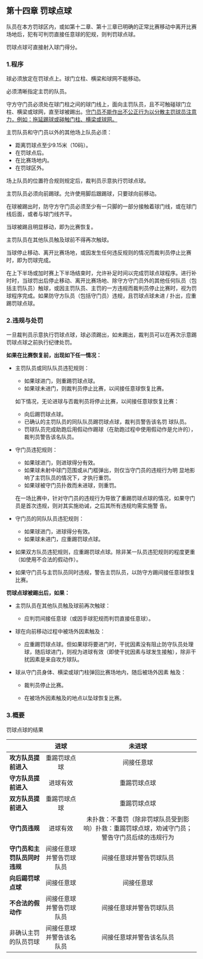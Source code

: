 ## 第十四章 罚球点球

队员在本方罚球区内，或如第十二章、第十三章已明确的正常比赛移动中离开比赛场地后，犯有可判罚直接任意球的犯规，则判罚球点球。

罚球点球可直接射入球门得分。

### 1.程序

球必须放定在罚球点上。球门立柱、横梁和球网不能移动。

必须清晰指定主罚的队员。

守方守门员必须处在球门柱之间的球门线上，面向主罚队员，且不可触碰球门立柱、横梁或球网，直至球被踢出。<u>守门员不能作出不公正行为以分散主罚球员注意力，例如：拖延踢球或碰触门柱、横梁或球网。</u>

主罚队员和守门员以外的其他场上队员必须：

- 距离罚球点至少9.15米（10码）。
- 在罚球点后。
- 在比赛场地内。
- 在罚球区外。

场上队员的位置符合规则规定后，裁判员示意执行罚球点球。

主罚队员必须向前踢球。允许使用脚后跟踢球，只要球向前移动。

在球被踢出时，防守方守门员必须至少有一只脚的一部分接触着球门线，或在球门线后面，或者与球门线齐平。

当球被踢且明显移动，即为比赛恢复。

主罚队员在其他队员触及球前不得再次触球。

当球停止移动、离开比赛场地，或因发生任何违反规则的情况而裁判员停止比赛时，即为罚球完成。

在上下半场或加时赛上下半场结束时，允许补足时间以完成罚球点球程序。进行补时时，当球罚出后停止移动、离开比赛场地、除守方守门员外的其他任何队员（包括主罚队员）触球，或因主罚队员、主罚的一方违规而裁判员停止比赛时，视为罚球程序完成。如果防守方队员（包括守门员）违规，且罚球点球未进 / 扑出，应重踢罚球点球。

### 2.违规与处罚

一旦裁判员示意执行罚球点球，球必须踢出，如未踢出，裁判员可以在再次示意踢罚球点球之前执行纪律处罚。

**如果在比赛恢复前，出现如下任一情况：**

- 主罚队员或同队队员违犯规则：

  - 如果球进门，则重踢罚球点球。
  - 如果球未进门，则裁判员停止比赛，以间接任意球恢复比赛。

  如下情况，无论进球与否裁判员将停止比赛，以间接任意球恢复比赛：

  - 向后踢罚球点球。
  - 已确认的主罚队员的同队队员踢罚球点球，裁判员警告该名罚 球队员。
  - 罚球队员完成助跑后用假动作踢球（在助跑过程中使用假动作是允许的），裁判员警告该名队员。

- 守门员违犯规则：

  - 如果球进门，则进球得分有效。
  - 如果球未射中球门范围或从门框弹出，则仅当守门员的违规行为明
    显地影响了主罚队员的情况下，才执行重罚。
  - 如果球被守门员扑救而未进球，则重罚。

  在一场比赛中，针对守门员的违规行为导致了重踢罚球点球的情况，如果守门员是首次违规，则对其实施劝诫，之后其所有违规均需实施警
  告。

- 守门员的同队队员违犯规则：

  - 如果球进门，进球得分有效。
  - 如果球未进门，应重踢罚球点球。

- 如果双方队员违犯规则，应重踢罚球点球。除非某一队员违犯规则的程度更重（如使用不合法的假动作）。

- 如果守门员与主罚队员同时违规，警告主罚队员，以防守方踢间接任意球恢复比赛。

**罚球点球被踢出后，如果：**

- 主罚队员在其他队员触及球前再次触球：

  - 应判罚间接任意球（或因手球犯规而判罚直接任意球）。

- 球在向前移动过程中被场外因素触及：

  - 应重踢罚球点球。但如果球将要进门时，干扰因素没有阻止防守队员处理球，随后球进门，则视为进球有效（即使干扰因素与球发生接触），除非干扰因素是来自攻方球队。

- 球从守门员身体、横梁或球门柱弹回比赛场地内，随后被场外因素 触及：

  - 裁判员停止比赛。

  - 在被场外因素触及的地点以坠球恢复比赛。

### 3.概要

罚球点球的结果

|                              |           进球           |                            未进球                            |
| :--------------------------- | :----------------------: | :----------------------------------------------------------: |
| **攻方队员提前进入**         |       重踢罚球点球       |                          间接任意球                          |
| **守方队员提前进入**         |         进球有效         |                         重踢罚球点球                         |
| **双方队员提前进入**         |       重踢罚球点球       |                         重踢罚球点球                         |
| **守门员违规**               |         进球有效         | 未扑救：不重罚（除非罚球队员受到影响）扑救：重踢罚球点球，劝诫守门员；警告守门员后续的违规行为 |
| **守门员和主罚队员同时违规** | 间接任意球并警告罚球队员 |                   间接任意球并警告罚球队员                   |
| **向后踢罚球点球**           |        间接任意球        |                          间接任意球                          |
| **不合法的假动作**           | 间接任意球并警告罚球队员 |                   间接任意球并警告罚球队员                   |
| 非确认主罚的队员罚球         | 间接任意球并警告该名队员 |                   间接任意球并警告该名队员                   |
